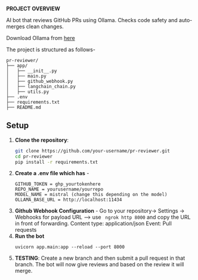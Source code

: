 **PROJECT OVERVIEW**

AI bot that reviews GitHub PRs using Ollama. Checks code safety and auto-merges clean changes.

Download Ollama from [here](https://ollama.com/download/windows)

The project is structured as follows- 

```
pr-reviewer/
├── app/
│   ├── __init__.py
│   ├── main.py           
│   ├── github_webhook.py   
│   ├── langchain_chain.py   
│   ├── utils.py             
├── .env                   
├── requirements.txt         
├── README.md  
```
## Setup
1. **Clone the repository**:
   ```bash
   git clone https://github.com/your-username/pr-reviewer.git
   cd pr-reviewer
   pip install -r requirements.txt
   ```
2. **Create a .env file which has** - 
    ``` 
    GITHUB_TOKEN = ghp_yourtokenhere
    REPO_NAME = yourusername/yourrepo
    MODEL_NAME = mistral (change this depending on the model)
    OLLAMA_BASE_URL = http://localhost:11434
    ```
3. **Github Webhook Configuration** - 
       Go to your repository-> Settings -> Webhooks 
       for payload URL --> use ``` ngrok http 8000``` and copy the URL in front of forwarding.
       Content type: application/json
       Event: Pull requests
4. **Run the bot**
    ```
    uvicorn app.main:app --reload --port 8000
    ```
5. **TESTING**:
    Create a new branch and then submit a pull request in that branch. The bot will now give reviews and based on the review it will merge.
